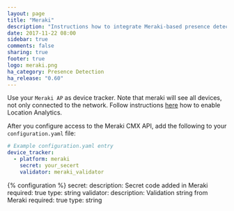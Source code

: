 ```yaml
---
layout: page
title: "Meraki"
description: "Instructions how to integrate Meraki-based presence detection into Home Assistant."
date: 2017-11-22 08:00
sidebar: true
comments: false
sharing: true
footer: true
logo: meraki.png
ha_category: Presence Detection
ha_release: "0.60"
---
```

Use your `Meraki AP` as device tracker. Note that meraki will see all devices, not only connected to the network.
Follow instructions [here](https://meraki.cisco.com/technologies/location-analytics-api) how to enable Location Analytics. 

After you configure access to the Meraki CMX API, add the following to your `configuration.yaml` file:

```yaml
# Example configuration.yaml entry
device_tracker:
  - platform: meraki
    secret: your_secert
    validator: meraki_validator
```


{% configuration %}
  secret:
    description: Secret code added in Meraki
    required: true
    type: string
  validator:
    description: Validation string from Meraki
    required: true
    type: string

